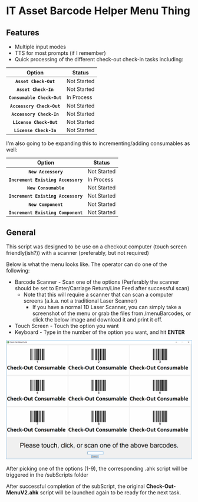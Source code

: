 # IT Asset Barcode Helper Menu Thing

## Features
* Multiple input modes
* TTS for most prompts (if I remember)
* Quick processing of the different check-out check-in tasks including:

| Option    | Status |
|:----------:|-------------|
| **`Asset Check-Out`** |     Not Started    |
| **`Asset Check-In`** |     Not Started    |
| **`Consumable Check-Out`** |     In Process    |
| **`Accessory Check-Out`** |     Not Started    |
| **`Accessory Check-In`** |     Not Started    |
| **`License Check-Out`** |     Not Started    |
| **`License Check-In`** |     Not Started    |

I'm also going to be expanding this to incrementing/adding consumables as well:

| Option    | Status |
|:----------:|-------------|
| **`New Accessory`** |     Not Started    |
| **`Increment Existing Accessory`** |     In Process    |
| **`New Consumable`** |     Not Started    |
| **`Increment Existing Accessory`** |     Not Started    |
| **`New Component`** |     Not Started    |
| **`Increment Existing Component`** |     Not Started    |
	

## General
This script was designed to be use on a checkout computer (touch screen friendly(ish?)) with a scanner (preferably, but not required)

Below is what the menu looks like.  The operator can do one of the following:
* Barcode Scanner - Scan one of the options (Perferably the scanner should be set to Enter/Carriage Return/Line Feed after successful scan)
	* Note that this will require a scanner that can scan a computer screens (a.k.a. not a traditional Laser Scanner)
		* If you have a normal 1D Laser Scanner, you can simply take a screenshot of the menu or grab the files from /menuBarcodes, or click the below image and download it and print it off.
* Touch Screen - Touch the option you want
* Keyboard - Type in the number of the option you want, and hit **ENTER**


![alt text](/readmeImages/menu.png)

After picking one of the options (1-9), the corresponding .ahk script will be triggered in the /subScripts folder

After successful completion of the subScript, the original **Check-Out-MenuV2.ahk** script will be launched again to be ready for the next task.

